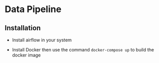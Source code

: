 # Data Pipeline 
## **Installation**
* Install airflow in your system

* Install Docker then use the command ```docker-compose up``` to build the docker image


